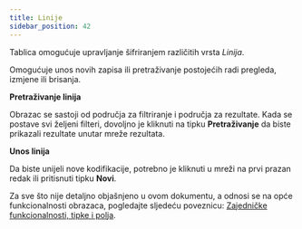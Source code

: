 ```yaml
---
title: Linije
sidebar_position: 42
---
```


Tablica omogućuje upravljanje šifriranjem različitih vrsta *Linija*.

Omogućuje unos novih zapisa ili pretraživanje postojećih radi pregleda, izmjene ili brisanja.

**Pretraživanje linija**

Obrazac se sastoji od područja za filtriranje i područja za rezultate. Kada se postave svi željeni filteri, dovoljno je kliknuti na tipku **Pretraživanje** da biste prikazali rezultate unutar mreže rezultata.

**Unos linija**

Da biste unijeli nove kodifikacije, potrebno je kliknuti u mreži na prvi prazan redak ili pritisnuti tipku **Novi**.

Za sve što nije detaljno objašnjeno u ovom dokumentu, a odnosi se na opće funkcionalnosti obrazaca, pogledajte sljedeću poveznicu: [Zajedničke funkcionalnosti, tipke i polja](/docs/guide/common).